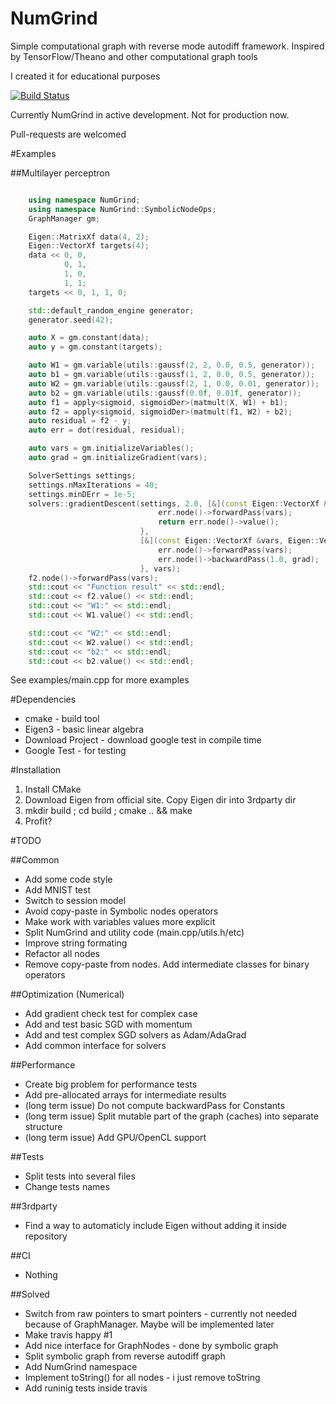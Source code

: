 # NumGrind
Simple computational graph with reverse mode autodiff framework. Inspired by TensorFlow/Theano and other computational graph tools

I created it for educational purposes

[![Build Status](https://travis-ci.org/Daiver/NumGrind.svg?branch=master)](https://travis-ci.org/Daiver/NumGrind)

Currently NumGrind in active development. Not for production now.

Pull-requests are welcomed

#Examples

##Multilayer perceptron
```cpp

    using namespace NumGrind;
    using namespace NumGrind::SymbolicNodeOps;
    GraphManager gm;

    Eigen::MatrixXf data(4, 2);
    Eigen::VectorXf targets(4);
    data << 0, 0,
            0, 1,
            1, 0,
            1, 1;
    targets << 0, 1, 1, 0;

    std::default_random_engine generator;
    generator.seed(42);

    auto X = gm.constant(data);
    auto y = gm.constant(targets);

    auto W1 = gm.variable(utils::gaussf(2, 2, 0.0, 0.5, generator));
    auto b1 = gm.variable(utils::gaussf(1, 2, 0.0, 0.5, generator));
    auto W2 = gm.variable(utils::gaussf(2, 1, 0.0, 0.01, generator));
    auto b2 = gm.variable(utils::gaussf(0.0f, 0.01f, generator));
    auto f1 = apply<sigmoid, sigmoidDer>(matmult(X, W1) + b1);
    auto f2 = apply<sigmoid, sigmoidDer>(matmult(f1, W2) + b2);
    auto residual = f2 - y;
    auto err = dot(residual, residual);

    auto vars = gm.initializeVariables();
    auto grad = gm.initializeGradient(vars);

    SolverSettings settings;
    settings.nMaxIterations = 40;
    settings.minDErr = 1e-5;
    solvers::gradientDescent(settings, 2.0, [&](const Eigen::VectorXf &vars) {
                                 err.node()->forwardPass(vars);
                                 return err.node()->value();
                             },
                             [&](const Eigen::VectorXf &vars, Eigen::VectorXf &grad) {
                                 err.node()->forwardPass(vars);
                                 err.node()->backwardPass(1.0, grad);
                             }, vars);
    f2.node()->forwardPass(vars);
    std::cout << "Function result" << std::endl;
    std::cout << f2.value() << std::endl;
    std::cout << "W1:" << std::endl;
    std::cout << W1.value() << std::endl;

    std::cout << "W2:" << std::endl;
    std::cout << W2.value() << std::endl;
    std::cout << "b2:" << std::endl;
    std::cout << b2.value() << std::endl;


```

See examples/main.cpp for more examples

#Dependencies
 - cmake - build tool
 - Eigen3 - basic linear algebra
 - Download Project - download google test in compile time
 - Google Test - for testing

#Installation
1. Install CMake
2. Download Eigen from official site. Copy Eigen dir into 3rdparty dir
3. mkdir build ; cd build ; cmake .. && make
4. Profit?

#TODO

##Common
 - Add some code style
 - Add MNIST test
 - Switch to session model
 - Avoid copy-paste in Symbolic nodes operators
 - Make work with variables values more explicit
 - Split NumGrind and utility code (main.cpp/utils.h/etc)
 - Improve string formating
 - Refactor all nodes
 - Remove copy-paste from nodes. Add intermediate classes for binary operators

##Optimization (Numerical)
 - Add gradient check test for complex case
 - Add and test basic SGD with momentum
 - Add and test complex SGD solvers as Adam/AdaGrad
 - Add common interface for solvers

##Performance
 - Create big problem for performance tests
 - Add pre-allocated arrays for intermediate results
 - (long term issue) Do not compute backwardPass for Constants
 - (long term issue) Split mutable part of the graph (caches) into separate structure
 - (long term issue) Add GPU/OpenCL support

##Tests
 - Split tests into several files
 - Change tests names

##3rdparty
 - Find a way to automaticly include Eigen without adding it inside repository

##CI
 - Nothing

##Solved
 - Switch from raw pointers to smart pointers - currently not needed because of GraphManager. Maybe will be implemented later
 - Make travis happy #1
 - Add nice interface for GraphNodes - done by symbolic graph
 - Split symbolic graph from reverse autodiff graph
 - Add NumGrind namespace
 - Implement toString() for all nodes - i just remove toString
 - Add runinig tests inside travis

